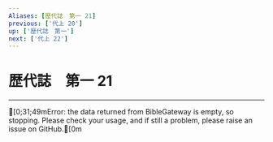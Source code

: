```yaml
---
Aliases: [歴代誌　第一 21]
previous: ['代上 20']
up: ['歴代誌　第一']
next: ['代上 22']
---
```

# 歴代誌　第一 21

***
[0;31;49mError: the data returned from BibleGateway is empty, so stopping. Please check your usage, and if still a problem, please raise an issue on GitHub.[0m
